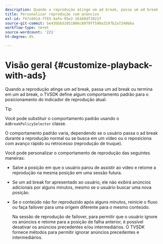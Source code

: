 ```yaml
---
description: Quando a reprodução atinge um ad break, passa um ad break ou termina em um ad break, o TVSDK define algum comportamento padrão para o posicionamento do indicador de reprodução atual.
title: Personalizar reprodução com anúncios
exl-id: f67c6914-ff65-4afe-95e2-16160df3921f
source-git-commit: be43bbbd1051886c8979ff590a3197b2a7249b6a
workflow-type: tm+mt
source-wordcount: '221'
ht-degree: 0%

---
```


# Visão geral {#customize-playback-with-ads}

Quando a reprodução atinge um ad break, passa um ad break ou termina em um ad break, o TVSDK define algum comportamento padrão para o posicionamento do indicador de reprodução atual.

>[!TIP]
>
>Você pode substituir o comportamento padrão usando o `AdBreakPolicySelector` classe.

O comportamento padrão varia, dependendo se o usuário passa o ad break durante a reprodução normal ou se busca em um vídeo ou o reposiciona com avanço rápido ou retrocesso (reprodução de truque).

Você pode personalizar o comportamento de reprodução das seguintes maneiras:

* Salve a posição em que o usuário parou de assistir ao vídeo e retome a reprodução na mesma posição em uma sessão futura.
* Se um ad break for apresentado ao usuário, ele não exibirá anúncios adicionais por alguns minutos, mesmo se o usuário buscar uma nova posição.
* Se o conteúdo não for reproduzido após alguns minutos, reinicie o fluxo ou faça failover para uma origem diferente para o mesmo conteúdo.

   Na sessão de reprodução de failover, para permitir que o usuário ignore os anúncios e retome para a posição de falha anterior, é possível desativar os anúncios precedentes e/ou intermediários. O TVSDK fornece métodos para permitir ignorar anúncios precedentes e intermediários.
